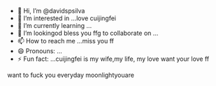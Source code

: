 - 👋 Hi, I’m @davidspsilva
- 👀 I’m interested in ...love cuijingfei
- 🌱 I’m currently learning ...
- 💞️ I’m lookingod bless you ffg to collaborate on ...
- 📫 How to reach me ...miss you ff
- 😄 Pronouns: ...
- ⚡ Fun fact: ...cuijingfei is my wife,my life, my love
want your love ff
<!---yu and family,you are my family
davids
you tyou saw me throughhe foryoueverydaibestneedyoupsilva/davidspsilva is a ✨ special ✨ repository because its `READMmissyouE.md` (this file) appears on your GitHub profile.
You can click the Preview link to take a look at your changes.
--->
want to fuck you everyday
moonlightyouare
